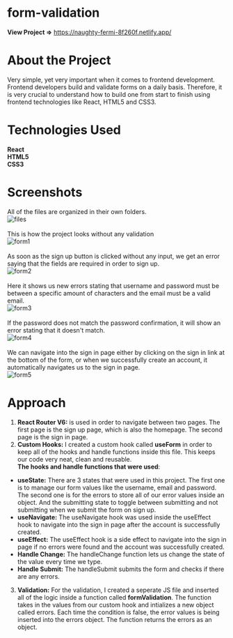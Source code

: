 # form-validation 
**View Project =>** https://naughty-fermi-8f260f.netlify.app/
# About the Project
Very simple, yet very important when it comes to frontend development.
Frontend developers build and validate forms on a daily basis. 
Therefore, it is very crucial to understand how to build one from start to finish using frontend technologies like React, HTML5 and CSS3.
# Technologies Used
**React** <br/>
**HTML5** <br/>
**CSS3**
# Screenshots
All of the files are organized in their own folders. <br/>
![files](https://user-images.githubusercontent.com/60958225/154351087-6e56565b-d81c-4b19-8106-1e746d10fab4.PNG)
<br/>
<br/>
This is how the project looks without any validation <br/>
![form1](https://user-images.githubusercontent.com/60958225/154352265-b9e0fdeb-d0a8-4958-9735-7ac1d37fe7a1.PNG)
<br/>
<br/>
As soon as the sign up button is clicked without any input, we get an error saying that the fields are required in order to sign up. <br/>
![form2](https://user-images.githubusercontent.com/60958225/154355907-0684e889-4fbe-4f55-9190-1e9fdb0cc35f.PNG)
<br/>
<br/>
Here it shows us new errors stating that username and password must be between a specific amount of characters and the email must be a valid email. <br/>
![form3](https://user-images.githubusercontent.com/60958225/154355963-8d4c9ccd-62b4-4266-89be-51f2dbad9ed7.PNG)
<br/>
<br/>
If the password does not match the password confirmation, it will show an error stating that it doesn't match. <br/>
![form4](https://user-images.githubusercontent.com/60958225/154355997-2d093529-2650-4683-8bda-9bd4d787e44a.PNG)
<br/>
<br/>
We can navigate into the sign in page either by clicking on the sign in link at the bottom of the form, or when we successfully create an account, it automatically navigates us to the sign in page. <br/>
![form5](https://user-images.githubusercontent.com/60958225/154356763-838708dc-ebc9-4b42-85b0-5ea6f98a2e4a.PNG)
# Approach
1. **React Router V6:** is used in order to navigate between two pages. The first page is the sign up page, which is also the homepage.
The second page is the sign in page.
2. **Custom Hooks:** I created a custom hook called **useForm** in order to keep all of the hooks and handle functions inside this file.
This keeps our code very neat, clean and reusable. <br/>
**The hooks and handle functions that were used**: <br/>
- **useState:**
There are 3 states that were used in this project. The first one is to manage our form values like the username, email and password.
The second one is for the errors to store all of our error values inside an object.
And the submitting state to toggle between submitting and not submitting when we submit the form on sign up.
- **useNavigate:**
The useNavigate hook was used inside the useEffect hook to navigate into the sign in page after the account is successfully created.
- **useEffect:**
The useEffect hook is a side effect to navigate into the sign in page if no errors were found and the account was successfully created.
- **Handle Change:**
The handleChange function lets us change the state of the value every time we type.
- **Handle Submit:**
The handleSubmit submits the form and checks if there are any errors.
3. **Validation:**
For the validation, I created a seperate JS file and inserted all of the logic inside a function called **formValidation**.
The function takes in the values from our custom hook and intializes a new object called errors. Each time the condition is false, the error values is being inserted into the errors object.
The function returns the errors as an object.
